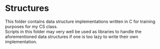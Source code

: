 # Structures
This folder contains data structure implementations written in C for training purposes for my CS class.<br>
Scripts in this folder may very well be used as libraries to handle the aforementioned data structures if one is too lazy to write their own implementation.
